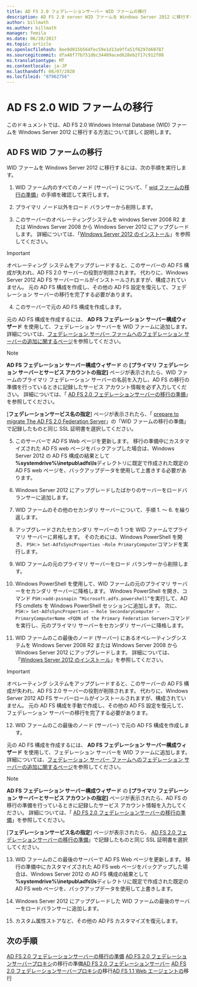 ```yaml
---
title: AD FS 2.0 フェデレーションサーバー WID ファームの移行
description: AD FS 2.0 server WID ファームを Windows Server 2012 に移行する方法について説明します。
author: billmath
ms.author: billmath
manager: femila
ms.date: 06/28/2017
ms.topic: article
ms.openlocfilehash: 8ee9d015b56dfec59e1d13a9ffa51f6297d60787
ms.sourcegitcommit: dfa48f77b751dbc34409aced628eb2f17c912f08
ms.translationtype: MT
ms.contentlocale: ja-JP
ms.lasthandoff: 08/07/2020
ms.locfileid: "87962756"
---
```

# <a name="migrate-an-ad-fs-20-wid-farm"></a>AD FS 2.0 WID ファームの移行
このドキュメントでは、AD FS 2.0 Windows Internal Database (WID) ファームを Windows Server 2012 に移行する方法について詳しく説明します。

## <a name="migrate-an-ad-fs-wid-farm"></a>AD FS WID ファームの移行
WID ファームを Windows Server 2012 に移行するには、次の手順を実行します。

1.  WID ファーム内のすべてのノード (サーバー) について、「 [wid ファームの移行の準備](prepare-to-migrate-a-wid-farm.md)」の手順を確認して実行します。

2.  プライマリ ノード以外をロード バランサーから削除します。

3.  このサーバーのオペレーティングシステムを windows Server 2008 R2 または Windows Server 2008 から Windows Server 2012 にアップグレードします。 詳細については、「[Windows Server 2012 のインストール](/previous-versions/windows/it-pro/windows-server-2012-R2-and-2012/jj134246(v=ws.11))」を参照してください。

> [!IMPORTANT]
>  オペレーティング システムをアップグレードすると、このサーバーの AD FS 構成が失われ、AD FS 2.0 サーバーの役割が削除されます。 代わりに、Windows Server 2012 AD FS サーバーロールがインストールされますが、構成されていません。 元の AD FS 構成を作成し、その他の AD FS 設定を復元して、フェデレーション サーバーの移行を完了する必要があります。

4. このサーバーで元の AD FS 構成を作成します。

元の AD FS 構成を作成するには、 **AD FS フェデレーション サーバー構成ウィザード** を使用して、フェデレーション サーバーを WID ファームに追加します。 詳細については、[フェデレーション サーバー ファームへのフェデレーション サーバーの追加に関するページ](add-a-federation-server-to-a-federation-server-farm.md)を参照してください。

> [!NOTE]
> **AD FS フェデレーション サーバー構成ウィザード** の **[プライマリ フェデレーション サーバーとサービス アカウントの指定]** ページが表示されたら、WID ファームのプライマリ フェデレーション サーバーの名前を入力し、AD FS の移行の準備を行っているときに記録したサービス アカウント情報を必ず入力してください。 詳細については、「 [AD FS 2.0 フェデレーションサーバーの移行の準備](prepare-to-migrate-a-wid-farm.md)」を参照してください。
>
> [**フェデレーションサービス名の指定**] ページが表示されたら、「 [prepare to migrate The AD FS 2.0 Federation Server](prepare-to-migrate-a-wid-farm.md)」の「WID ファームの移行の準備」で記録したものと同じ SSL 証明書を選択してください。

5. このサーバーで AD FS Web ページを更新します。 移行の準備中にカスタマイズされた AD FS web ページをバックアップした場合は、Windows Server 2012 の AD FS 構成の結果として **%systemdrive%\inetpub\adfs\ls**ディレクトリに既定で作成された既定の AD FS web ページを、バックアップデータを使用して上書きする必要があります。

6. Windows Server 2012 にアップグレードしたばかりのサーバーをロードバランサーに追加します。

7. WID ファームのその他のセカンダリ サーバーについて、手順 1. ～ 6. を繰り返します。

8. アップグレードされたセカンダリ サーバーの 1 つを WID ファームでプライマリ サーバーに昇格します。 そのためには、Windows PowerShell を開き、 `PSH:> Set-AdfsSyncProperties –Role PrimaryComputer`コマンドを実行します。

9. WID ファームの元のプライマリ サーバーをロード バランサーから削除します。

10. Windows PowerShell を使用して、WID ファームの元のプライマリ サーバーをセカンダリ サーバーに降格します。 Windows PowerShell を開き、コマンド `PSH:>add-pssnapin “Microsoft.adfs.powershell”`を実行して、AD FS cmdlets を Windows PowerShell セッションに追加します。 次に、 `PSH:> Set-AdfsSyncProperties – Role SecondaryComputer –PrimaryComputerName <FQDN of the Primary Federation Server>`コマンドを実行し、元のプライマリ サーバーをセカンダリ サーバーに降格します。

11. WID ファームのこの最後のノード (サーバー) にあるオペレーティングシステムを Windows Server 2008 R2 または Windows Server 2008 から Windows Server 2012 にアップグレードします。 詳細については、「[Windows Server 2012 のインストール](/previous-versions/windows/it-pro/windows-server-2012-R2-and-2012/jj134246(v=ws.11))」を参照してください。

> [!IMPORTANT]
>  オペレーティング システムをアップグレードすると、このサーバーの AD FS 構成が失われ、AD FS 2.0 サーバーの役割が削除されます。 代わりに、Windows Server 2012 AD FS サーバーロールがインストールされますが、構成されていません。 元の AD FS 構成を手動で作成し、その他の AD FS 設定を復元して、フェデレーション サーバーの移行を完了する必要があります。

12. WID ファームのこの最後のノード (サーバー) で元の AD FS 構成を作成します。

元の AD FS 構成を作成するには、 **AD FS フェデレーション サーバー構成ウィザード** を使用して、フェデレーション サーバーを WID ファームに追加します。 詳細については、[フェデレーション サーバー ファームへのフェデレーション サーバーの追加に関するページ](add-a-federation-server-to-a-federation-server-farm.md)を参照してください。

> [!NOTE]
> **AD FS フェデレーション サーバー構成ウィザード** の **[プライマリ フェデレーション サーバーとサービス アカウントの指定]** ページが表示されたら、AD FS の移行の準備を行っているときに記録したサービス アカウント情報を入力してください。 詳細については、「 [AD FS 2.0 フェデレーションサーバーの移行の準備](prepare-to-migrate-a-wid-farm.md)」を参照してください。
>
> [**フェデレーションサービス名の指定**] ページが表示されたら、 [AD FS 2.0 フェデレーションサーバーの移行の準備](prepare-to-migrate-a-wid-farm.md)」で記録したものと同じ SSL 証明書を選択してください。

13. WID ファームのこの最後のサーバーで AD FS Web ページを更新します。 移行の準備中にカスタマイズされた AD FS web ページをバックアップした場合は、Windows Server 2012 の AD FS 構成の結果として **%systemdrive%\inetpub\adfs\ls**ディレクトリに既定で作成された既定の AD FS web ページを、バックアップデータを使用して上書きします。

14. Windows Server 2012 にアップグレードした WID ファームの最後のサーバーをロードバランサーに追加します。

15. カスタム属性ストアなど、その他の AD FS カスタマイズを復元します。

## <a name="next-steps"></a>次の手順
 [AD FS 2.0 フェデレーションサーバーの移行の準備](prepare-to-migrate-ad-fs-fed-server.md) [AD FS 2.0 フェデレーションサーバープロキシ](prepare-to-migrate-ad-fs-fed-proxy.md)の移行の準備[AD FS 2.0 フェデレーションサーバー](migrate-the-ad-fs-fed-server.md) [AD FS 2.0 フェデレーションサーバープロキシの](migrate-the-ad-fs-2-fed-server-proxy.md)移行[AD FS 1.1 Web エージェントの](migrate-the-ad-fs-web-agent.md)移行
